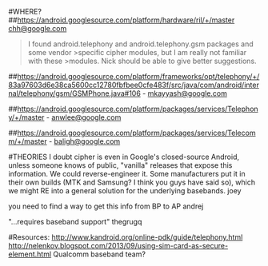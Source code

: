 #WHERE?
##https://android.googlesource.com/platform/hardware/ril/+/master chh@google.com

>I found android.telephony and android.telephony.gsm packages and some vendor >specific cipher modules, but I am really not familiar with these 	>modules. Nick should be able to give better suggestions.


##https://android.googlesource.com/platform/frameworks/opt/telephony/+/83a97603d6e38ca5600cc12780fbfbee0cfe483f/src/java/com/android/internal/telephony/gsm/GSMPhone.java#106 - mkayyash@google.com


##https://android.googlesource.com/platform/packages/services/Telephony/+/master  - anwlee@google.com

##https://android.googlesource.com/platform/packages/services/Telecomm/+/master - baligh@google.com

#THEORIES
I doubt cipher is even in Google's closed-source Android, unless someone knows of public, "vanilla" releases that expose this information.  We could reverse-engineer it.  Some manufacturers put it in their own builds (MTK and Samsung? I think you guys have said so), which we might RE into a general solution for the underlying basebands.
joey

you need to find a way to get this info from BP to AP
andrej

"...requires baseband support"
thegrugq

#Resources:
http://www.kandroid.org/online-pdk/guide/telephony.html
http://nelenkov.blogspot.com/2013/09/using-sim-card-as-secure-element.html
Qualcomm baseband team?